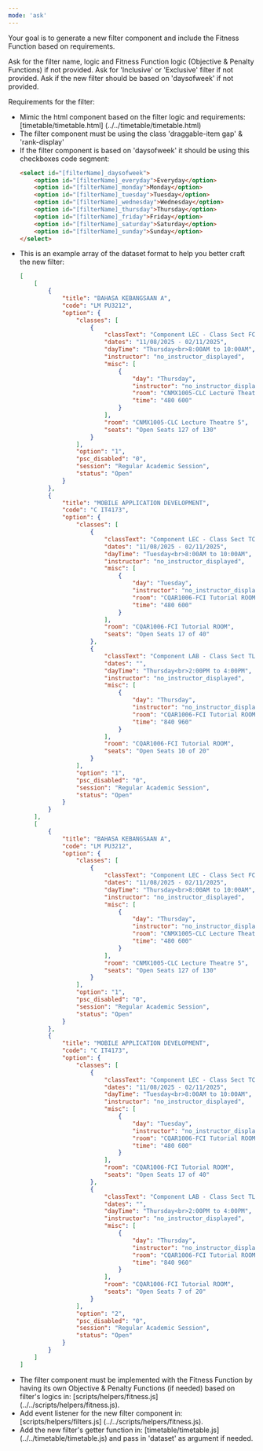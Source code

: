 ```yaml
---
mode: 'ask'
---
```

Your goal is to generate a new filter component and include the Fitness Function based on requirements.

Ask for the filter name, logic and Fitness Function logic (Objective & Penalty Functions) if not provided.
Ask for 'Inclusive' or 'Exclusive' filter if not provided.
Ask if the new filter should be based on 'daysofweek' if not provided.

Requirements for the filter:
- Mimic the html component based on the filter logic and requirements: [timetable/timetable.html] (../../timetable/timetable.html)
- The filter component must be using the class 'draggable-item gap' & 'rank-display'
- If the filter component is based on 'daysofweek' it should be using this checkboxes code segment:
    ```html
    <select id="[filterName]_daysofweek">
        <option id="[filterName]_everyday">Everyday</option>
        <option id="[filterName]_monday">Monday</option>
        <option id="[filterName]_tuesday">Tuesday</option>
        <option id="[filterName]_wednesday">Wednesday</option>
        <option id="[filterName]_thursday">Thursday</option>
        <option id="[filterName]_friday">Friday</option>
        <option id="[filterName]_saturday">Saturday</option>
        <option id="[filterName]_sunday">Sunday</option>
    </select>
    ```
- This is an example array of the dataset format to help you better craft the new filter:
    ```json
    [
        [
            {
                "title": "BAHASA KEBANGSAAN A",
                "code": "LM PU3212",
                "option": {
                    "classes": [
                        {
                            "classText": "Component LEC - Class Sect FC01 - Class",
                            "dates": "11/08/2025 - 02/11/2025",
                            "dayTime": "Thursday<br>8:00AM to 10:00AM",
                            "instructor": "no_instructor_displayed",
                            "misc": [
                                {
                                    "day": "Thursday",
                                    "instructor": "no_instructor_displayed",
                                    "room": "CNMX1005-CLC Lecture Theatre 5",
                                    "time": "480 600"
                                }
                            ],
                            "room": "CNMX1005-CLC Lecture Theatre 5",
                            "seats": "Open Seats 127 of 130"
                        }
                    ],
                    "option": "1",
                    "psc_disabled": "0",
                    "session": "Regular Academic Session",
                    "status": "Open"
                }
            },
            {
                "title": "MOBILE APPLICATION DEVELOPMENT",
                "code": "C IT4173",
                "option": {
                    "classes": [
                        {
                            "classText": "Component LEC - Class Sect TC1L - Class",
                            "dates": "11/08/2025 - 02/11/2025",
                            "dayTime": "Tuesday<br>8:00AM to 10:00AM",
                            "instructor": "no_instructor_displayed",
                            "misc": [
                                {
                                    "day": "Tuesday",
                                    "instructor": "no_instructor_displayed",
                                    "room": "CQAR1006-FCI Tutorial ROOM",
                                    "time": "480 600"
                                }
                            ],
                            "room": "CQAR1006-FCI Tutorial ROOM",
                            "seats": "Open Seats 17 of 40"
                        },
                        {
                            "classText": "Component LAB - Class Sect TL2L - Class",
                            "dates": "",
                            "dayTime": "Thursday<br>2:00PM to 4:00PM",
                            "instructor": "no_instructor_displayed",
                            "misc": [
                                {
                                    "day": "Thursday",
                                    "instructor": "no_instructor_displayed",
                                    "room": "CQAR1006-FCI Tutorial ROOM",
                                    "time": "840 960"
                                }
                            ],
                            "room": "CQAR1006-FCI Tutorial ROOM",
                            "seats": "Open Seats 10 of 20"
                        }
                    ],
                    "option": "1",
                    "psc_disabled": "0",
                    "session": "Regular Academic Session",
                    "status": "Open"
                }
            }
        ],
        [
            {
                "title": "BAHASA KEBANGSAAN A",
                "code": "LM PU3212",
                "option": {
                    "classes": [
                        {
                            "classText": "Component LEC - Class Sect FC01 - Class",
                            "dates": "11/08/2025 - 02/11/2025",
                            "dayTime": "Thursday<br>8:00AM to 10:00AM",
                            "instructor": "no_instructor_displayed",
                            "misc": [
                                {
                                    "day": "Thursday",
                                    "instructor": "no_instructor_displayed",
                                    "room": "CNMX1005-CLC Lecture Theatre 5",
                                    "time": "480 600"
                                }
                            ],
                            "room": "CNMX1005-CLC Lecture Theatre 5",
                            "seats": "Open Seats 127 of 130"
                        }
                    ],
                    "option": "1",
                    "psc_disabled": "0",
                    "session": "Regular Academic Session",
                    "status": "Open"
                }
            },
            {
                "title": "MOBILE APPLICATION DEVELOPMENT",
                "code": "C IT4173",
                "option": {
                    "classes": [
                        {
                            "classText": "Component LEC - Class Sect TC1L - Class",
                            "dates": "11/08/2025 - 02/11/2025",
                            "dayTime": "Tuesday<br>8:00AM to 10:00AM",
                            "instructor": "no_instructor_displayed",
                            "misc": [
                                {
                                    "day": "Tuesday",
                                    "instructor": "no_instructor_displayed",
                                    "room": "CQAR1006-FCI Tutorial ROOM",
                                    "time": "480 600"
                                }
                            ],
                            "room": "CQAR1006-FCI Tutorial ROOM",
                            "seats": "Open Seats 17 of 40"
                        },
                        {
                            "classText": "Component LAB - Class Sect TL1L - Class",
                            "dates": "",
                            "dayTime": "Thursday<br>2:00PM to 4:00PM",
                            "instructor": "no_instructor_displayed",
                            "misc": [
                                {
                                    "day": "Thursday",
                                    "instructor": "no_instructor_displayed",
                                    "room": "CQAR1006-FCI Tutorial ROOM",
                                    "time": "840 960"
                                }
                            ],
                            "room": "CQAR1006-FCI Tutorial ROOM",
                            "seats": "Open Seats 7 of 20"
                        }
                    ],
                    "option": "2",
                    "psc_disabled": "0",
                    "session": "Regular Academic Session",
                    "status": "Open"
                }
            }
        ]
    ]
    ```
- The filter component must be implemented with the Fitness Function by having its own Objective & Penalty Functions (if 
needed) based on filter's logics in: [scripts/helpers/fitness.js] (../../scripts/helpers/fitness.js).
- Add event listener for the new filter component in: [scripts/helpers/filters.js] (../../scripts/helpers/fitness.js).
- Add the new filter's getter function in: [timetable/timetable.js] (../../timetable/timetable.js) and pass in 'dataset' as argument if needed.